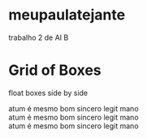 # meupaulatejante
trabalho 2 de AI B
<html>
    <link rel="stylesheet" href="experimento site 2/estilos/"
    <head>
        <title>atum</title>
    </head>
    <body>
        <h1>Grid of Boxes</h1>
        <p>float boxes side by side</p>
        <div class="alo">
            atum é mesmo bom sincero legit mano
        </div>
        <div class="alo">
            atum é mesmo bom sincero legit mano
        </div>
        <div class="alo">
            atum é mesmo bom sincero legit mano
        </div>
